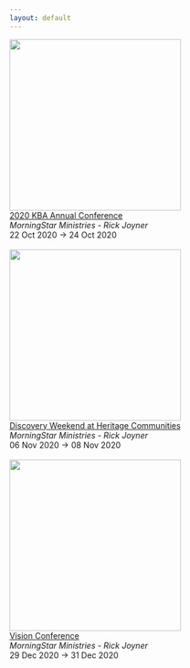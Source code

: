 ```yaml
---
layout: default
---
```


<a target='_blank' href='https://www.morningstarministries.orghttps://mstarevents.com/kba20'><img style='width:300px;height:auto;' src='https://www.morningstarministries.org/sites/prod.morningstarministries.org/files/event-images/KBA20%20Square.jpg'></a><br><a target='_blank' href='https://www.morningstarministries.orghttps://mstarevents.com/kba20'>2020 KBA Annual Conference</a><br><i>MorningStar Ministries - Rick Joyner</i><br>22 Oct 2020 -> 24 Oct 2020<br><br><a target='_blank' href='https://www.morningstarministries.orghttps://www.heritagecommunities.org/'><img style='width:300px;height:auto;' src='https://www.morningstarministries.org/sites/prod.morningstarministries.org/files/event-images/Discovery%20Weekend%202019%20600x%20600.jpg'></a><br><a target='_blank' href='https://www.morningstarministries.orghttps://www.heritagecommunities.org/'>Discovery Weekend at Heritage Communities</a><br><i>MorningStar Ministries - Rick Joyner</i><br>06 Nov 2020 -> 08 Nov 2020<br><br><a target='_blank' href='https://www.morningstarministries.orghttps://mstarevents.com/vision20'><img style='width:300px;height:auto;' src='https://www.morningstarministries.org/sites/prod.morningstarministries.org/files/event-images/VNY20%20Square_0.jpg'></a><br><a target='_blank' href='https://www.morningstarministries.orghttps://mstarevents.com/vision20'>Vision Conference</a><br><i>MorningStar Ministries - Rick Joyner</i><br>29 Dec 2020 -> 31 Dec 2020<br><br>